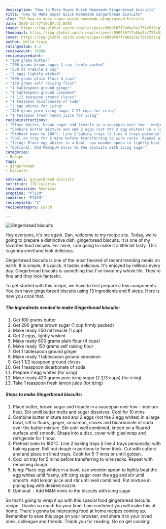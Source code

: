 ```yaml
---
description: "How to Make Super Quick Homemade Gingerbread biscuits"
title: "How to Make Super Quick Homemade Gingerbread biscuits"
slug: 726-how-to-make-super-quick-homemade-gingerbread-biscuits
date: 2020-11-27T10:07:43.839Z
image: https://img-global.cpcdn.com/recipes/c0909f67f7a6ba3a/751x532cq70/gingerbread-biscuits-recipe-main-photo.jpg
thumbnail: https://img-global.cpcdn.com/recipes/c0909f67f7a6ba3a/751x532cq70/gingerbread-biscuits-recipe-main-photo.jpg
cover: https://img-global.cpcdn.com/recipes/c0909f67f7a6ba3a/751x532cq70/gingerbread-biscuits-recipe-main-photo.jpg
author: Nelle Craig
ratingvalue: 4.3
reviewcount: 16898
recipeingredient:
- "100 grams butter"
- "200 grams brown sugar 1 cup firmly packed"
- "250 ml treacle 1 cup"
- "2 eggs lightly wisked"
- "600 grams plain flour 4 cups"
- "150 grams self raising flour"
- "1 tablespoon ground ginger"
- "1 tablespoon ground cinnamon"
- "1 1/2 teaspoon ground cloves"
- "1 teaspoon bicarbonate of soda"
- "2 egg whites for icing"
- "420 grams pure icing sugar 2 23 cups for icing"
- "1 teaspoon fresh lemon juice for icing"
recipeinstructions:
- "Place butter, brown sugar and treacle in a saucepan over low - medium heat. Stir untill butter melts and sugar dissolves. Cool for 10 mins"
- "Combine butter mixture and and 2 eggs (not the 2 egg whites) in a large bowl, sift in flours, ginger, cinnamon, cloves and bicarbonate of soda over the butter mixture. Stir until well  combined, kneed on a floured surface until smooth. Shape into a disc, cover with glad wrap and refrigerate for 1 hour."
- "Preheat oven to 180°C. Line 2 baking trays (i line 4 trays personally) with baking paper. Roll out dough in portions to 5mm thick. Cut with cutters and and place on lined trays. Cook for 5-7 mins or untill golden."
- "Cool on tray for 5 mins before transferring to wire racks. Repeat with remaining dough."
- "Icing: Place egg whites in a bowl, use wooden spoon to lightly beat the egg whites until foamy, sift icing sugar over the egg and stir until smooth. Add lemon juice and stir until well combined. Put mixture in piping bag with desired nozzle."
- "Optional: Add M&amp;M minis to the biscuits with icing sugar"
categories:
- Recipe
tags:
- gingerbread
- biscuits

katakunci: gingerbread biscuits 
nutrition: 178 calories
recipecuisine: American
preptime: "PT22M"
cooktime: "PT45M"
recipeyield: "2"
recipecategory: Lunch

---
```



![Gingerbread biscuits](https://img-global.cpcdn.com/recipes/c0909f67f7a6ba3a/751x532cq70/gingerbread-biscuits-recipe-main-photo.jpg)

Hey everyone, it's me again, Dan, welcome to my recipe site. Today, we're going to prepare a distinctive dish, gingerbread biscuits. It is one of my favorites food recipes. For mine, I am going to make it a little bit tasty. This is gonna smell and look delicious.

Gingerbread biscuits is one of the most favored of recent trending meals on earth. It is simple, it's quick, it tastes delicious. It's enjoyed by millions every day. Gingerbread biscuits is something that I've loved my whole life. They're fine and they look fantastic.




To get started with this recipe, we have to first prepare a few components. You can have gingerbread biscuits using 13 ingredients and 6 steps. Here is how you cook that.

<!--inarticleads1-->

##### The ingredients needed to make Gingerbread biscuits:

1. Get 100 grams butter
1. Get 200 grams brown sugar (1 cup firmly packed)
1. Make ready 250 ml treacle (1 cup)
1. Get 2 eggs, lightly wisked
1. Make ready 600 grams plain flour (4 cups)
1. Make ready 150 grams self raising flour
1. Get 1 tablespoon ground ginger
1. Make ready 1 tablespoon ground cinnamon
1. Get 1 1/2 teaspoon ground cloves
1. Get 1 teaspoon bicarbonate of soda
1. Prepare 2 egg whites (for icing)
1. Make ready 420 grams pure icing sugar (2 2/3 cups) (for icing)
1. Take 1 teaspoon fresh lemon juice (for icing)




<!--inarticleads2-->

##### Steps to make Gingerbread biscuits:

1. Place butter, brown sugar and treacle in a saucepan over low - medium heat. Stir untill butter melts and sugar dissolves. Cool for 10 mins
1. Combine butter mixture and and 2 eggs (not the 2 egg whites) in a large bowl, sift in flours, ginger, cinnamon, cloves and bicarbonate of soda over the butter mixture. Stir until well  combined, kneed on a floured surface until smooth. Shape into a disc, cover with glad wrap and refrigerate for 1 hour.
1. Preheat oven to 180°C. Line 2 baking trays (i line 4 trays personally) with baking paper. Roll out dough in portions to 5mm thick. Cut with cutters and and place on lined trays. Cook for 5-7 mins or untill golden.
1. Cool on tray for 5 mins before transferring to wire racks. Repeat with remaining dough.
1. Icing: Place egg whites in a bowl, use wooden spoon to lightly beat the egg whites until foamy, sift icing sugar over the egg and stir until smooth. Add lemon juice and stir until well combined. Put mixture in piping bag with desired nozzle.
1. Optional: - Add M&amp;M minis to the biscuits with icing sugar




So that's going to wrap it up with this special food gingerbread biscuits recipe. Thanks so much for your time. I am confident you will make this at home. There's gonna be interesting food at home recipes coming up. Remember to save this page on your browser, and share it to your loved ones, colleague and friends. Thank you for reading. Go on get cooking!
